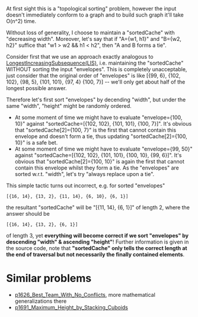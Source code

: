 At first sight this is a "topological sorting" problem, however the input doesn't immediately conform to a graph and to build such graph it'll take O(n^2) time.

Without loss of generality, I choose to maintain a "sortedCache" with "decreasing width". Moreover, let's say that if "A={w1, h1}" and "B={w2, h2}" suffice that "w1 > w2 && h1 < h2", then "A and B forms a tie".

Consider first that we use an approach exactly analogous to [LongestIncreasingSubsequence(LIS)](https://github.com/genxium/Leetcode/tree/master/p300_Longest_Increasing_Subsequence), i.e. maintaining the "sortedCache" WITHOUT sorting the input "envelopes". This is completely unacceptable, just consider that the original order of "envelopes" is like [{99, 6}, {102, 102}, {98, 5}, {101, 101}, {97, 4} {100, 7}] -- we'll only get about half of the longest possible answer.

Therefore let's first sort "envelopes" by decending "width", but under the same "width", "height" might be randomly ordered.
- At some moment of time we might have to evaluate "envelope={100, 10}" against "sortedCache=[{102, 102}, {101, 101}, {100, 7}]". It's obvious that "sortedCache[2]={100, 7}" is the first that cannot contain this envelope and doesn't form a tie, thus updating "sortedCache[2]={100, 10}" is a safe bet.
- At some moment of time we might have to evaluate "envelope={99, 50}" against "sortedCache=[{102, 102}, {101, 101}, {100, 10}, {99, 6}]". It's obvious that "sortedCache[2]={100, 10}" is again the first that cannot contain this envelope whilst they form a tie. As the "envelopes" are sorted w.r.t. "width", let's try "always replace upon a tie".

This simple tactic turns out incorrect, e.g. for sorted "envelopes"
```
[{16, 14}, {13, 2}, {11, 14}, {6, 10}, {6, 1}]
```
the resultant "sortedCache" will be "[{11, 14}, {6, 1}]" of length 2, where the answer should be 
```
[{16, 14}, {13, 2}, {6, 1}]
```
of length 3, yet **everything will become correct if we sort "envelopes" by descending "width" & ascending "height"**! Further information is given in the source code, note that **"sortedCache" only tells the correct length at the end of traversal but not necessarily the finally contained elements**.

# Similar problems
- [p1626_Best_Team_With_No_Conflicts](https://github.com/genxium/Leetcode/tree/master/p1626_Best_Team_With_No_Conflicts), more mathematical generalizations there
- [p1691_Maximum_Height_by_Stacking_Cuboids](https://github.com/genxium/Leetcode/tree/master/p1691_Maximum_Height_by_Stacking_Cuboids)
